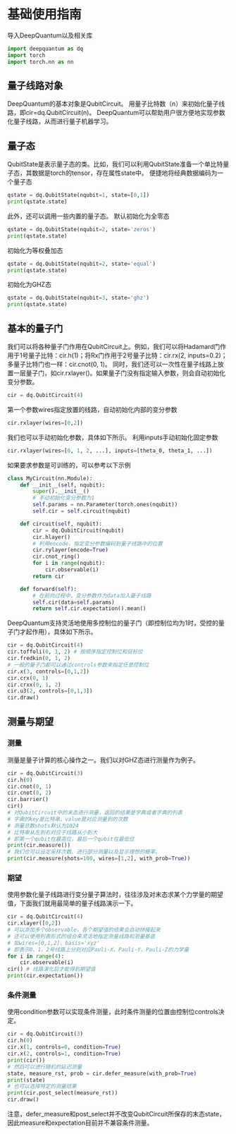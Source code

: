# 基础使用指南

导入DeepQuantum以及相关库

```python
import deepquantum as dq
import torch
import torch.nn as nn
```

## 量子线路对象

DeepQuantum的基本对象是QubitCircuit。
用量子比特数（n）来初始化量子线路，即cir=dq.QubitCircuit(n)。
DeepQuantum可以帮助用户很方便地实现参数化量子线路，从而进行量子机器学习。

## 量子态

QubitState是表示量子态的类。比如，我们可以利用QubitState准备一个单比特量子态，其数据是torch的tensor，存在属性state中。
便捷地将经典数据编码为一个量子态

```python
qstate = dq.QubitState(nqubit=1, state=[0,1])
print(qstate.state)
```

此外，还可以调用一些内置的量子态。
默认初始化为全零态

```python
qstate = dq.QubitState(nqubit=2, state='zeros')
print(qstate.state)
```

初始化为等权叠加态

```python
qstate = dq.QubitState(nqubit=2, state='equal')
print(qstate.state)
```

初始化为GHZ态

```python
qstate = dq.QubitState(nqubit=3, state='ghz')
print(qstate.state)
```

## 基本的量子门

我们可以将各种量子门作用在QubitCircuit上。例如，我们可以将Hadamard门作用于1号量子比特：cir.h(1)；将Rx门作用于2号量子比特：cir.rx(2, inputs=0.2)；多量子比特门也一样：cir.cnot(0, 1)。
同时，我们还可以一次性在量子线路上放置一层量子门，如cir.rxlayer()。如果量子门没有指定输入参数，则会自动初始化变分参数。

```python
cir = dq.QubitCircuit(4)
```

第一个参数wires指定放置的线路，自动初始化内部的变分参数

```python
cir.rxlayer(wires=[0,2])
```

我们也可以手动初始化参数，具体如下所示。
利用inputs手动初始化固定参数

```python
cir.rxlayer(wires=[0, 1, 2, ...], inputs=[theta_0, theta_1, ...])
```

如果要求参数是可训练的，可以参考以下示例

```python
class MyCircuit(nn.Module):
    def __init__(self, nqubit):
        super().__init__()
        # 手动初始化变分参数为1
        self.params = nn.Parameter(torch.ones(nqubit))
        self.cir = self.circuit(nqubit)

    def circuit(self, nqubit):
        cir = dq.QubitCircuit(nqubit)         
        cir.hlayer()
        # 利用encode，指定变分参数编码到量子线路中的位置
        cir.rylayer(encode=True)
        cir.cnot_ring()
        for i in range(nqubit):
            cir.observable(i)
        return cir

    def forward(self):
        # 在前向过程中，变分参数作为data加入量子线路
        self.cir(data=self.params)
        return self.cir.expectation().mean()
```
DeepQuantum支持灵活地使用多控制位的量子门（即控制位均为1时，受控的量子门才起作用），具体如下所示。

```python
cir = dq.QubitCircuit(4)
cir.toffoli(0, 1, 2) # 按顺序指定控制位和目标位
cir.fredkin(0, 1, 2)
# 一般的量子门都可以通过controls参数来指定任意控制位
cir.x(3, controls=[0,1,2])
cir.crx(0, 1)
cir.crxx(0, 1, 2)
cir.u3(2, controls=[0,1,3])
cir.draw()
```

## 测量与期望

### 测量

测量是量子计算的核心操作之一。我们以对GHZ态进行测量作为例子。

```python
cir = dq.QubitCircuit(3)
cir.h(0)
cir.cnot(0, 1)
cir.cnot(0, 2)
cir.barrier()
cir()
# 对QubitCircuit中的末态进行测量，返回的结果是字典或者字典的列表
# 字典的key是比特串，value是对应测量到的次数
# 测量总数shots默认为1024
# 比特串从左到右对应于线路从小到大
# 即第一个qubit在最高位，最后一个qubit在最低位
print(cir.measure())
# 我们也可以设定采样次数、进行部分测量以及显示理想的概率。
print(cir.measure(shots=100, wires=[1,2], with_prob=True))
```

### 期望

使用参数化量子线路进行变分量子算法时，往往涉及对末态求某个力学量的期望值，下面我们就用最简单的量子线路演示一下。

```python
cir = dq.QubitCircuit(4)
cir.xlayer([0,2])
# 可以添加多个observable，各个期望值的结果会自动拼接起来
# 还可以使用列表形式的组合来灵活地指定测量线路和测量基底
# 如wires=[0,1,2]、basis='xyz'
# 即表示0、1、2号线路上分别对应Pauli-X、Pauli-Y、Pauli-Z的力学量
for i in range(4):
    cir.observable(i)      
cir() # 线路演化后才能得到期望值 
print(cir.expectation())
```

### 条件测量

使用condition参数可以实现条件测量，此时条件测量的位置由控制位controls决定。

```python
cir = dq.QubitCircuit(3)
cir.h(0)
cir.x(1, controls=0, condition=True)
cir.x(2, controls=1, condition=True)
print(cir())
# 然后可以进行随机的延迟测量
state, measure_rst, prob = cir.defer_measure(with_prob=True)
print(state)
# 也可以选择特定的测量结果
print(cir.post_select(measure_rst))
cir.draw()
```

注意，defer_measure和post_select并不改变QubitCircuit所保存的末态state，因此measure和expectation目前并不兼容条件测量。